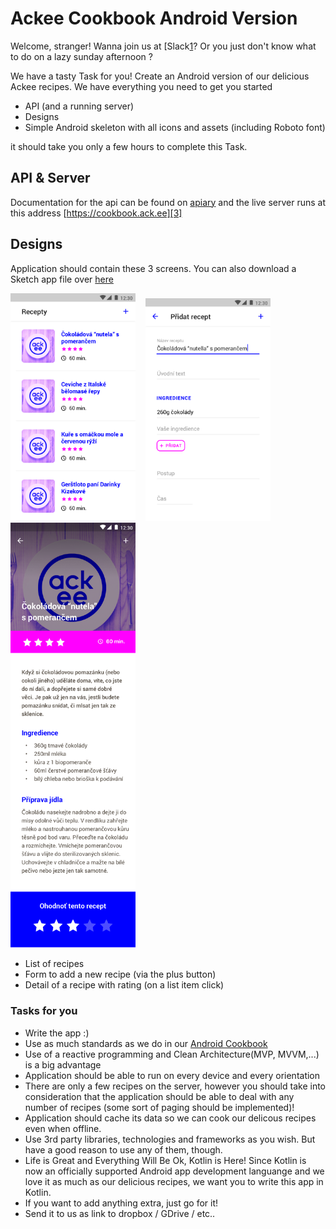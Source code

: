 # Ackee Cookbook Android Version

Welcome, stranger! Wanna join us at [Slack[1]? Or you just don't know what to do on a lazy sunday afternoon ?

We have a tasty Task for you! Create an Android version of our delicious Ackee recipes. We have everything you need to get you started
- API (and a running server)
- Designs
- Simple Android skeleton with all icons and assets (including Roboto font)

it should take you only a few hours to complete this Task.

## API & Server
Documentation for the api can be found on [apiary][2] and the
live server runs at this address [https://cookbook.ack.ee][3]

## Designs
Application should contain these 3 screens. You can also download a Sketch app file over [here][4]

<img src="https://raw.githubusercontent.com/AckeeCZ/cookbook-android-task/master/screens/01_list.png" width="200">&nbsp;&nbsp;&nbsp;
<img src="https://raw.githubusercontent.com/AckeeCZ/cookbook-android-task/master/screens/03_add.png" width="200">&nbsp;
<img src="https://raw.githubusercontent.com/AckeeCZ/cookbook-android-task/master/screens/02_detail.png" width="200">&nbsp;&nbsp;&nbsp;


- List of recipes
- Form to add a new recipe (via the plus button)
- Detail of a recipe with rating (on a list item click)

### Tasks for you

- Write the app :)
- Use as much standards as we do in our [Android Cookbook][5]
- Use of a reactive programming and Clean Architecture(MVP, MVVM,...) is a big advantage
- Application should be able to run on every device and every orientation 
- There are only a few recipes on the server, however you should take into consideration that the application should be able to deal with any number of recipes (some sort of paging should be implemented)!
- Application should cache its data so we can cook our delicous recipes even when offline. 
- Use 3rd party libraries, technologies and frameworks as you wish. But have a good reason to use any of them, though.
- Life is Great and Everything Will Be Ok, Kotlin is Here! Since Kotlin is now an officially supported Android app development languange and we love it as much as our delicious recipes, we want you to write this app in Kotlin.
- If you want to add anything extra, just go for it!
- Send it to us as link to dropbox / GDrive / etc..

[1]:https://join.slack.com/t/0n0/shared_invite/enQtMjcxMDU3NzQ5OTg3LTlmNDM4NzE1NWY2YWM5NjRlNmIxMDM1MDQ4NGIwMWQ5NmZkNDY2N2IyZDNhNmJjZjVhMmJkYTIwYzU2OGFiYjE
[2]:	http://docs.cookbook3.apiary.io/#introduction/recipes
[3]:	https://cookbook.ack.ee
[4]:	https://raw.githubusercontent.com/AckeeCZ/cookbook-android-task/master/screens/ackee_cookbook.sketch
[5]:	https://github.com/AckeeCZ/android-cookbook
